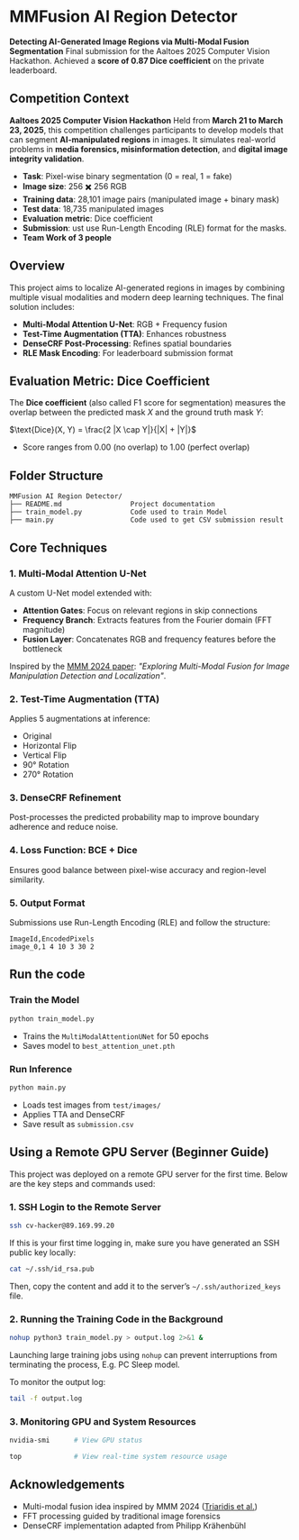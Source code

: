 # MMFusion AI Region Detector

**Detecting AI-Generated Image Regions via Multi-Modal Fusion Segmentation**
Final submission for the Aaltoes 2025 Computer Vision Hackathon. Achieved a **score of 0.87 Dice coefficient** on the private leaderboard.



## Competition Context

**Aaltoes 2025 Computer Vision Hackathon**
Held from **March 21 to March 23, 2025**, this competition challenges participants to develop models that can segment **AI-manipulated regions** in images. It simulates real-world problems in **media forensics, misinformation detection**, and **digital image integrity validation**.

- **Task**: Pixel-wise binary segmentation (0 = real, 1 = fake)
- **Image size**: 256 ✖️ 256 RGB
- **Training data**: 28,101 image pairs (manipulated image + binary mask)
- **Test data**: 18,735 manipulated images
- **Evaluation metric**: Dice coefficient 
- **Submission**: ust use Run-Length Encoding (RLE) format for the masks.
- **Team Work of 3 people**



## Overview

This project aims to localize AI-generated regions in images by combining multiple visual modalities and modern deep learning techniques. The final solution includes:

- **Multi-Modal Attention U-Net**: RGB + Frequency fusion
- **Test-Time Augmentation (TTA)**: Enhances robustness
- **DenseCRF Post-Processing**: Refines spatial boundaries
- **RLE Mask Encoding**: For leaderboard submission format


## Evaluation Metric: Dice Coefficient

The **Dice coefficient** (also called F1 score for segmentation) measures the overlap between the predicted mask $X$ and the ground truth mask $Y$:

$\text{Dice}(X, Y) = \frac{2 |X \cap Y|}{|X| + |Y|}$

- Score ranges from $0.00$ (no overlap) to $1.00$ (perfect overlap)


## Folder Structure

```
MMFusion AI Region Detector/
├── README.md                 Project documentation
├── train_model.py            Code used to train Model
├── main.py                   Code used to get CSV submission result
```



## Core Techniques

### 1. Multi-Modal Attention U-Net

A custom U-Net model extended with:

- **Attention Gates**: Focus on relevant regions in skip connections
- **Frequency Branch**: Extracts features from the Fourier domain (FFT magnitude)
- **Fusion Layer**: Concatenates RGB and frequency features before the bottleneck

Inspired by the [MMM 2024 paper](http://arxiv.org/abs/2312.01790): *"Exploring Multi-Modal Fusion for Image Manipulation Detection and Localization"*.

### 2. Test-Time Augmentation (TTA)

Applies 5 augmentations at inference:

- Original
- Horizontal Flip
- Vertical Flip
- 90° Rotation
- 270° Rotation

### 3. DenseCRF Refinement

Post-processes the predicted probability map to improve boundary adherence and reduce noise.

### 4. Loss Function: BCE + Dice

Ensures good balance between pixel-wise accuracy and region-level similarity.

### 5. Output Format

Submissions use Run-Length Encoding (RLE) and follow the structure:

```csv
ImageId,EncodedPixels
image_0,1 4 10 3 30 2
```



## Run the code

### Train the Model

```bash
python train_model.py
```
- Trains the `MultiModalAttentionUNet` for 50 epochs
- Saves model to `best_attention_unet.pth`

### Run Inference

```bash
python main.py
```

- Loads test images from `test/images/`
- Applies TTA and DenseCRF
- Save result as `submission.csv`



## Using a Remote GPU Server (Beginner Guide)

This project was deployed on a remote GPU server for the first time. Below are the key steps and commands used:

### 1. SSH Login to the Remote Server

```bash
ssh cv-hacker@89.169.99.20
```

If this is your first time logging in, make sure you have generated an SSH public key locally:

```bash
cat ~/.ssh/id_rsa.pub
```

Then, copy the content and add it to the server’s `~/.ssh/authorized_keys` file.

### 2. Running the Training Code in the Background

```bash
nohup python3 train_model.py > output.log 2>&1 &
```

Launching large training jobs using `nohup` can prevent interruptions from terminating the process, E.g. PC Sleep model.

To monitor the output log:

```bash
tail -f output.log
```

### 3. Monitoring GPU and System Resources

```bash
nvidia-smi      # View GPU status

top             # View real-time system resource usage
```





## Acknowledgements

- Multi-modal fusion idea inspired by MMM 2024 ([Triaridis et al.](http://arxiv.org/abs/2312.01790))
- FFT processing guided by traditional image forensics
- DenseCRF implementation adapted from Philipp Krähenbühl


